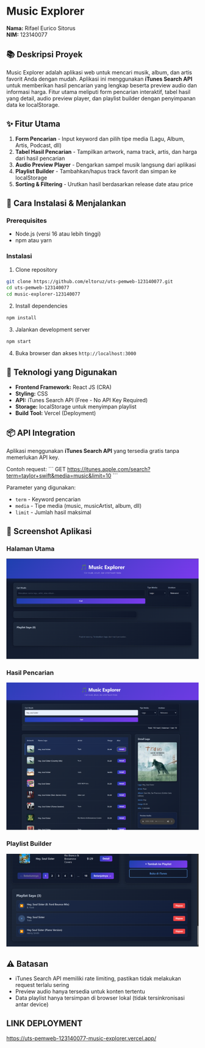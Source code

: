 # Music Explorer

**Nama:** Rifael Eurico Sitorus<br>
**NIM:** 123140077

## 📚 Deskripsi Proyek

Music Explorer adalah aplikasi web untuk mencari musik, album, dan artis favorit Anda dengan mudah. Aplikasi ini menggunakan **iTunes Search API** untuk memberikan hasil pencarian yang lengkap beserta preview audio dan informasi harga. Fitur utama meliputi form pencarian interaktif, tabel hasil yang detail, audio preview player, dan playlist builder dengan penyimpanan data ke localStorage.

## ✨ Fitur Utama

1. **Form Pencarian** - Input keyword dan pilih tipe media (Lagu, Album, Artis, Podcast, dll)
2. **Tabel Hasil Pencarian** - Tampilkan artwork, nama track, artis, dan harga dari hasil pencarian
3. **Audio Preview Player** - Dengarkan sampel musik langsung dari aplikasi
4. **Playlist Builder** - Tambahkan/hapus track favorit dan simpan ke localStorage
5. **Sorting & Filtering** - Urutkan hasil berdasarkan release date atau price

## 🚀 Cara Instalasi & Menjalankan

### Prerequisites
- Node.js (versi 16 atau lebih tinggi)
- npm atau yarn

### Instalasi

1. Clone repository
```bash
git clone https://github.com/eltoruz/uts-pemweb-123140077.git
cd uts-pemweb-123140077
cd music-explorer-123140077
```

2. Install dependencies
```bash
npm install
```

3. Jalankan development server
```bash
npm start
```

4. Buka browser dan akses `http://localhost:3000`

## 🔧 Teknologi yang Digunakan

- **Frontend Framework:** React JS (CRA) 
- **Styling:** CSS
- **API:** iTunes Search API (Free - No API Key Required)
- **Storage:** localStorage untuk menyimpan playlist
- **Build Tool:** Vercel (Deployment)

## 📦 API Integration

Aplikasi menggunakan **iTunes Search API** yang tersedia gratis tanpa memerlukan API key. 

Contoh request:
\`\`\`
GET https://itunes.apple.com/search?term=taylor+swift&media=music&limit=10
\`\`\`

Parameter yang digunakan:
- `term` - Keyword pencarian
- `media` - Tipe media (music, musicArtist, album, dll)
- `limit` - Jumlah hasil maksimal


## 📸 Screenshot Aplikasi

### Halaman Utama
![Music Explorer Screenshot](screenshots/halaman-utama.png)

### Hasil Pencarian
![Search Results](screenshots/hasil-pencarian.png)

### Playlist Builder
![Playlist](screenshots/playlist.png)

## ⚠️ Batasan

- iTunes Search API memiliki rate limiting, pastikan tidak melakukan request terlalu sering
- Preview audio hanya tersedia untuk konten tertentu
- Data playlist hanya tersimpan di browser lokal (tidak tersinkronisasi antar device)


## LINK DEPLOYMENT
https://uts-pemweb-123140077-music-explorer.vercel.app/





